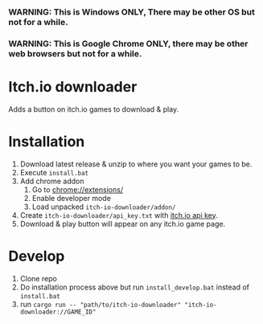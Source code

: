 
### **WARNING: This is Windows ONLY, There may be other OS but not for a while.**
### **WARNING: This is Google Chrome ONLY, there may be other web browsers but not for a while.**

# Itch.io downloader

Adds a button on itch.io games to download & play.

# Installation

1. Download latest release & unzip to where you want your games to be.
2. Execute `install.bat`
3. Add chrome addon
    1. Go to [chrome://extensions/](chrome://extensions/)
    2. Enable developer mode
    3. Load unpacked `itch-io-downloader/addon/`
4. Create `itch-io-downloader/api_key.txt` with [itch.io api key](https://itch.io/user/settings/api-keys).
5. Download & play button will appear on any itch.io game page.

# Develop

1. Clone repo
2. Do installation process above but run `install_develop.bat` instead of `install.bat`
3. run `cargo run -- "path/to/itch-io-downloader" "itch-io-downloader://GAME_ID"`

